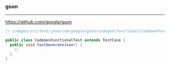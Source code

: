 ### gson
---
https://github.com/google/gson

```java
// codegen/src/test/java/com/google/gson/codegen/functional/CodeGenFunctionalTest.java

public class CodeGenFunctionalTest extends TestCase {
  public void testGenerateJson() {
    //
  }
}
```

```
```

```
```


